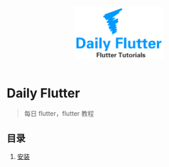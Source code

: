 <p align="center">
  <br>
  <img width="200" src="./daily_flutter.png" alt="Daily Flutter">
  <br>
  <br>
</p>

# Daily Flutter

> 每日 flutter，flutter 教程

## 目录

1. [安装]()
